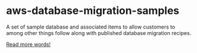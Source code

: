 # aws-database-migration-samples
A set of sample database and associated items to allow customers to among other things follow along with published database migration recipes.

[Read more words!](/sampledb.pdf)
